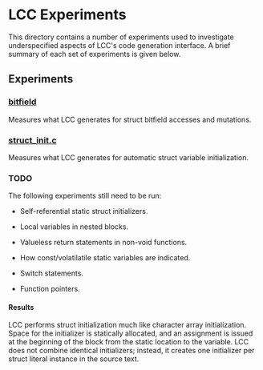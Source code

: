 # LCC Experiments

This directory contains a number of experiments used to investigate
underspecified aspects of LCC's code generation interface. A brief summary of
each set of experiments is given below.

## Experiments

### [bitfield](bitfield/)

Measures what LCC generates for struct bitfield accesses and mutations.

### [struct_init.c](struct_init.c)

Measures what LCC generates for automatic struct variable initialization.

### TODO

The following experiments still need to be run:

* Self-referential static struct initializers.

* Local variables in nested blocks.

* Valueless return statements in non-void functions.

* How const/volatilatile static variables are indicated.

* Switch statements.

* Function pointers.

#### Results

LCC performs struct initialization much like character array initialization.
Space for the initializer is statically allocated, and an assignment is issued
at the beginning of the block from the static location to the variable. LCC does
not combine identical initializers; instead, it creates one initializer per struct
literal instance in the source text.
